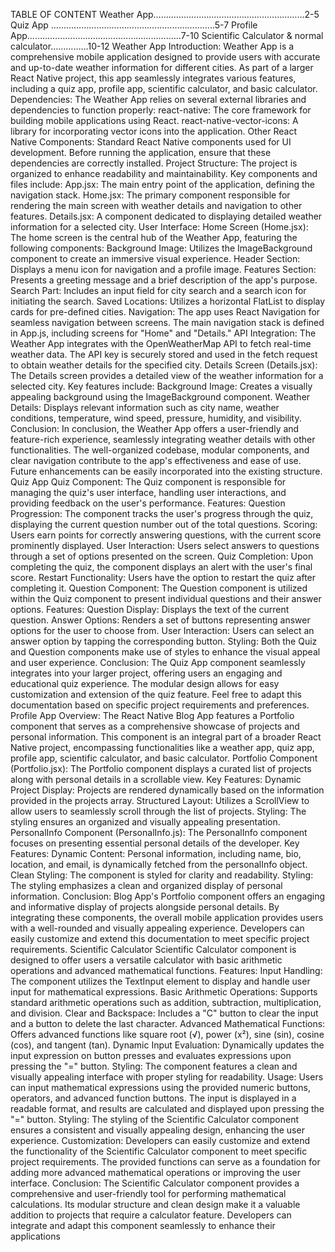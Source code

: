 TABLE OF CONTENT
Weather App……………………………………………………2-5
Quiz App ………………………………………………………..5-7
Profile App……………….……………………………………7-10
Scientific Calculator & normal calculator……………10-12
Weather App
Introduction:
Weather App is a comprehensive mobile application designed to
provide users with accurate and up-to-date weather information
for different cities. As part of a larger React Native project, this
app seamlessly integrates various features, including a quiz app,
profile app, scientific calculator, and basic calculator.
Dependencies:
The Weather App relies on several external libraries and
dependencies to function properly:
react-native: The core framework for building mobile applications
using React.
react-native-vector-icons: A library for incorporating vector icons
into the application.
Other React Native Components: Standard React Native
components used for UI development.
Before running the application, ensure that these dependencies
are correctly installed.
Project Structure:
The project is organized to enhance readability and
maintainability. Key components and files include:
App.jsx: The main entry point of the application, defining the
navigation stack.
Home.jsx: The primary component responsible for rendering the
main screen with weather details and navigation to other features.
Details.jsx: A component dedicated to displaying detailed weather
information for a selected city.
User Interface:
Home Screen (Home.jsx):
The home screen is the central hub of the Weather App, featuring
the following components:
Background Image: Utilizes the ImageBackground component to
create an immersive visual experience.
Header Section: Displays a menu icon for navigation and a profile
image.
Features Section: Presents a greeting message and a brief
description of the app's purpose.
Search Part: Includes an input field for city search and a search
icon for initiating the search.
Saved Locations: Utilizes a horizontal FlatList to display cards
for pre-defined cities.
Navigation:
The app uses React Navigation for seamless navigation between
screens. The main navigation stack is defined in App.js, including
screens for "Home" and "Details."
API Integration:
The Weather App integrates with the OpenWeatherMap API to
fetch real-time weather data. The API key is securely stored and
used in the fetch request to obtain weather details for the
specified city.
Details Screen (Details.jsx):
The Details screen provides a detailed view of the weather
information for a selected city. Key features include:
Background Image: Creates a visually appealing background
using the ImageBackground component.
Weather Details: Displays relevant information such as city name,
weather conditions, temperature, wind speed, pressure, humidity,
and visibility.
Conclusion:
In conclusion, the Weather App offers a user-friendly and
feature-rich experience, seamlessly integrating weather details
with other functionalities. The well-organized codebase, modular
components, and clear navigation contribute to the app's
effectiveness and ease of use. Future enhancements can be
easily incorporated into the existing structure.
Quiz App
Quiz Component:
The Quiz component is responsible for managing the quiz's user
interface, handling user interactions, and providing feedback on
the user's performance.
Features:
Question Progression:
The component tracks the user's progress through the quiz,
displaying the current question number out of the total questions.
Scoring:
Users earn points for correctly answering questions, with the
current score prominently displayed.
User Interaction:
Users select answers to questions through a set of options
presented on the screen.
Quiz Completion:
Upon completing the quiz, the component displays an alert with
the user's final score.
Restart Functionality:
Users have the option to restart the quiz after completing it.
Question Component:
The Question component is utilized within the Quiz component to
present individual questions and their answer options.
Features:
Question Display:
Displays the text of the current question.
Answer Options:
Renders a set of buttons representing answer options for the user
to choose from.
User Interaction:
Users can select an answer option by tapping the corresponding
button.
Styling:
Both the Quiz and Question components make use of styles to
enhance the visual appeal and user experience.
Conclusion:
The Quiz App component seamlessly integrates into your larger
project, offering users an engaging and educational quiz
experience. The modular design allows for easy customization
and extension of the quiz feature. Feel free to adapt this
documentation based on specific project requirements and
preferences.
Profile App
Overview:
The React Native Blog App features a Portfolio component
that serves as a comprehensive showcase of projects and
personal information. This component is an integral part of
a broader React Native project, encompassing
functionalities like a weather app, quiz app, profile app,
scientific calculator, and basic calculator.
Portfolio Component (Portfolio.jsx):
The Portfolio component displays a curated list of projects
along with personal details in a scrollable view.
Key Features:
Dynamic Project Display:
Projects are rendered dynamically based on the
information provided in the projects array.
Structured Layout:
Utilizes a ScrollView to allow users to seamlessly scroll
through the list of projects.
Styling:
The styling ensures an organized and visually appealing
presentation.
PersonalInfo Component (PersonalInfo.js):
The PersonalInfo component focuses on presenting
essential personal details of the developer.
Key Features:
Dynamic Content:
Personal information, including name, bio, location, and
email, is dynamically fetched from the personalInfo object.
Clean Styling:
The component is styled for clarity and readability.
Styling:
The styling emphasizes a clean and organized display of
personal information.
Conclusion:
Blog App's Portfolio component offers an engaging and
informative display of projects alongside personal details.
By integrating these components, the overall mobile
application provides users with a well-rounded and visually
appealing experience. Developers can easily customize
and extend this documentation to meet specific project
requirements.
Scientific Calculator
Scientific Calculator component is designed to offer users a versatile
calculator with basic arithmetic operations and advanced
mathematical functions.
Features:
Input Handling:
The component utilizes the TextInput element to display and handle
user input for mathematical expressions.
Basic Arithmetic Operations:
Supports standard arithmetic operations such as addition,
subtraction, multiplication, and division.
Clear and Backspace:
Includes a "C" button to clear the input and a button to delete the last
character.
Advanced Mathematical Functions:
Offers advanced functions like square root (√), power (x²), sine (sin),
cosine (cos), and tangent (tan).
Dynamic Input Evaluation:
Dynamically updates the input expression on button presses and
evaluates expressions upon pressing the "=" button.
Styling:
The component features a clean and visually appealing interface with
proper styling for readability.
Usage:
Users can input mathematical expressions using the provided
numeric buttons, operators, and advanced function buttons. The input
is displayed in a readable format, and results are calculated and
displayed upon pressing the "=" button.
Styling:
The styling of the Scientific Calculator component ensures a
consistent and visually appealing design, enhancing the user
experience.
Customization:
Developers can easily customize and extend the functionality of the
Scientific Calculator component to meet specific project
requirements. The provided functions can serve as a foundation for
adding more advanced mathematical operations or improving the
user interface.
Conclusion:
The Scientific Calculator component provides a comprehensive and
user-friendly tool for performing mathematical calculations. Its
modular structure and clean design make it a valuable addition to
projects that require a calculator feature. Developers can integrate
and adapt this component seamlessly to enhance their applications
